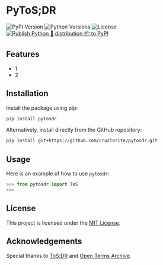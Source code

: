 # PyToS;DR

![PyPI Version](https://img.shields.io/pypi/v/pytosdr)
![Python Versions](https://img.shields.io/pypi/pyversions/pytosdr)
![License](https://img.shields.io/pypi/l/pytosdr)
[![Publish Python 🐍 distribution 📦 to PyPI](https://github.com/cruzlorite/pytosdr/actions/workflows/publish-pypi.yaml/badge.svg)](https://github.com/cruzlorite/pytosdr/actions/workflows/publish-pypi.yaml)


## Features

- 1
- 2

## Installation

Install the package using pip:

```bash 
pip install pytosdr
```

Alternatively, install directly from the GitHub repository:

```bash
pip install git+https://github.com/cruzlorite/pytosdr.git
```

## Usage

Here is an example of how to use `pytosdr`:

```python
>>> from pytosdr import ToS
>>> 
```

## License

This project is licensed under the [MIT License](https://opensource.org/license/mit).

## Acknowledgements

Special thanks to [ToS;DR](https://github.com/tosdr) and [Open Terms Archive](https://github.com/OpenTermsArchive).